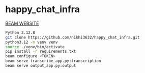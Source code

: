 # happy_chat_infra

[BEAM WEBSITE](https://www.beam.cloud/)

```bash
Python 3.12.8
git clone https://github.com/nikhi3632/happy_chat_infra.git
python3.12 -m venv venv
source ./venv/bin/activate
pip install -r requirements.txt
beam configure <TOKEN>
beam serve transcribe_app.py:transcription
beam serve output_app.py:output
```
